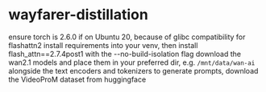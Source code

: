 # wayfarer-distillation

ensure torch is 2.6.0 if on Ubuntu 20, because of glibc compatibility for flashattn2
install requirements into your venv, then install flash_attn==2.7.4post1 with the --no-build-isolation flag
download the wan2.1 models and place them in your preferred dir, e.g. `/mnt/data/wan-ai` alongside the text encoders and tokenizers
to generate prompts, download the VideoProM dataset from huggingface
